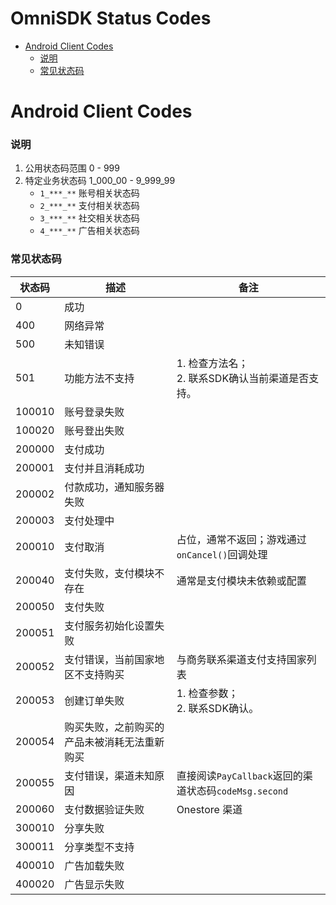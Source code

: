 OmniSDK Status Codes
=====

<!-- TOC -->

- [Android Client Codes](#android-client-codes)
    - [说明](#说明)
    - [常见状态码](#常见状态码)

<!-- /TOC -->

# Android Client Codes

### 说明
1. 公用状态码范围 0 - 999
2. 特定业务状态码 1_000_00 - 9_999_99
    - `1_***_**` 账号相关状态码
    - `2_***_**` 支付相关状态码
    - `3_***_**` 社交相关状态码
    - `4_***_**` 广告相关状态码 

### 常见状态码

| 状态码 | 描述                                         | 备注                                                  |
| ------ | -------------------------------------------- | ----------------------------------------------------- |
| 0      | 成功                                  |                                                       |
| 400    | 网络异常                              |                                                       |
| 500    | 未知错误                               |                                                       |
| 501    | 功能方法不支持                         | 1. 检查方法名；<br>2. 联系SDK确认当前渠道是否支持。   |
| 100010 | 账号登录失败                           |                                                       |
| 100020 | 账号登出失败                           |                                                       |
| 200000 | 支付成功                              |                                                       |
| 200001 | 支付并且消耗成功                        |                                                       |
| 200002 | 付款成功，通知服务器失败                 |                                                       |
| 200003 | 支付处理中                             |                                                       |
| 200010 | 支付取消                              | 占位，通常不返回；游戏通过`onCancel()`回调处理                    |
| 200040 | 支付失败，支付模块不存在                 | 通常是支付模块未依赖或配置                            |
| 200050 | 支付失败                              |                                                       |
| 200051 | 支付服务初始化设置失败                   |                                                       |
| 200052 | 支付错误，当前国家地区不支持购买           | 与商务联系渠道支付支持国家列表                        |
| 200053 | 创建订单失败                           | 1. 检查参数；<br>2. 联系SDK确认。                     |
| 200054 | 购买失败，之前购买的产品未被消耗无法重新购买 |                                                       |
| 200055 | 支付错误，渠道未知原因                   | 直接阅读`PayCallback`返回的渠道状态码`codeMsg.second` |
| 200060 | 支付数据验证失败                        | Onestore 渠道                                         |
| 300010 | 分享失败                              |                                                       |
| 300011 | 分享类型不支持                         |                                                       |
| 400010 | 广告加载失败                           |                                                       |
| 400020 | 广告显示失败                           |                                                       |


